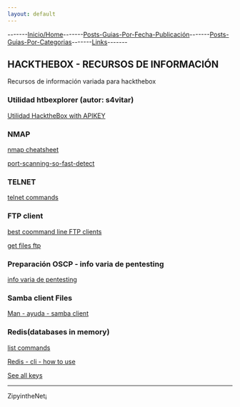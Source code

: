 ```yaml
---
layout: default
---
```

-------[Inicio/Home](./../index.html)-------[Posts-Guias-Por-Fecha-Publicación](./../posts.html)-------[Posts-Guias-Por-Categorias](./../categorias.html)-------[Links](./../links.html)-------

## HACKTHEBOX - RECURSOS DE INFORMACIÓN

Recursos de información variada para hackthebox

### Utilidad htbexplorer (autor: s4vitar)

[Utilidad HacktheBox with APIKEY](https://github.com/s4vitar/htbExplorer)

### NMAP

[nmap cheatsheet](https://www.stationx.net/nmap-cheat-sheet/)

[port-scanning-so-fast-detect](https://gist.github.com/s4vitar/b88fefd5d9fbbdcc5f30729f7e06826e#port-scanning)

### TELNET

[telnet commands](https://linuxhint.com/linux-telnet-command/)

### FTP client

[best coommand line FTP clients](https://www.tecmint.com/command-line-ftp-clients-for-linux/)

[get files ftp](https://linuxize.com/post/how-to-use-linux-ftp-command-to-transfer-files/)

### Preparación OSCP - info varia de pentesting

[info varia de pentesting](https://gist.github.com/s4vitar/b88fefd5d9fbbdcc5f30729f7e06826e#preparaci%C3%B3n-para-el-oscp-by-s4vitar)

### Samba client Files

[Man - ayuda - samba client](https://www.samba.org/samba/docs/current/man-html/smbclient.1.html)

### Redis(databases in memory)

[list commands](https://redis.io/commands/)

[Redis - cli - how to use](https://redis.io/docs/manual/cli/)

[See all keys](https://linuxhint.com/see-all-redis-keys/)






-----------------------------------------------------------------------------

ZipyintheNet¡
